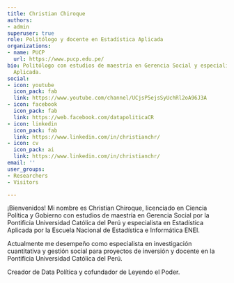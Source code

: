 ```yaml
---
title: Christian Chiroque
authors:
- admin
superuser: true
role: Politólogo y docente en Estadística Aplicada
organizations:
- name: PUCP
  url: https://www.pucp.edu.pe/
bio: Politólogo con estudios de maestría en Gerencia Social y especialista de Estadística
  Aplicada.
social:
- icon: youtube
  icon_pack: fab
  link: https://www.youtube.com/channel/UCjsP5ejsSyUchRl2oA96J3A
- icon: facebook
  icon_pack: fab
  link: https://web.facebook.com/datapoliticaCR
- icon: linkedin
  icon_pack: fab
  link: https://www.linkedin.com/in/christianchr/
- icon: cv
  icon_pack: ai
  link: https://www.linkedin.com/in/christianchr/
email: ''
user_groups:
- Researchers
- Visitors

---
```

¡Bienvenidos! 
Mi nombre es Christian Chiroque, licenciado en Ciencia Política y Gobierno con estudios de maestría en Gerencia Social por la Pontificia Universidad Católica del Perú y especialista en Estadística Aplicada por la Escuela Nacional de Estadística e Informática ENEI. 

Actualmente me desempeño como especialista en investigación cuantitativa y gestión social para proyectos de inversión y docente en la Pontificia Universidad Católica del Perú.

Creador de Data Política y cofundador de Leyendo el Poder.